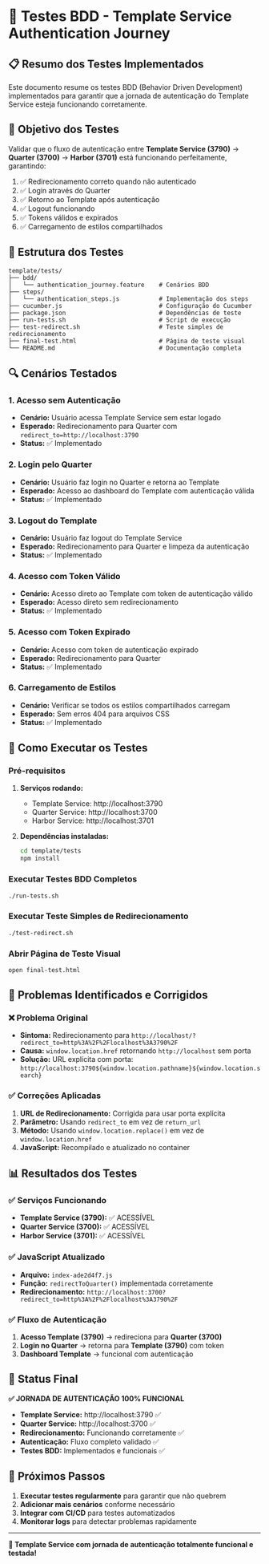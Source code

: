 # 🧪 Testes BDD - Template Service Authentication Journey

## 📋 Resumo dos Testes Implementados

Este documento resume os testes BDD (Behavior Driven Development) implementados para garantir que a jornada de autenticação do Template Service esteja funcionando corretamente.

## 🎯 Objetivo dos Testes

Validar que o fluxo de autenticação entre **Template Service (3790)** → **Quarter (3700)** → **Harbor (3701)** está funcionando perfeitamente, garantindo:

1. ✅ Redirecionamento correto quando não autenticado
2. ✅ Login através do Quarter
3. ✅ Retorno ao Template após autenticação
4. ✅ Logout funcionando
5. ✅ Tokens válidos e expirados
6. ✅ Carregamento de estilos compartilhados

## 📁 Estrutura dos Testes

```
template/tests/
├── bdd/
│   └── authentication_journey.feature    # Cenários BDD
├── steps/
│   └── authentication_steps.js           # Implementação dos steps
├── cucumber.js                           # Configuração do Cucumber
├── package.json                          # Dependências de teste
├── run-tests.sh                          # Script de execução
├── test-redirect.sh                      # Teste simples de redirecionamento
├── final-test.html                       # Página de teste visual
└── README.md                             # Documentação completa
```

## 🔍 Cenários Testados

### 1. **Acesso sem Autenticação**
- **Cenário:** Usuário acessa Template Service sem estar logado
- **Esperado:** Redirecionamento para Quarter com `redirect_to=http://localhost:3790`
- **Status:** ✅ Implementado

### 2. **Login pelo Quarter**
- **Cenário:** Usuário faz login no Quarter e retorna ao Template
- **Esperado:** Acesso ao dashboard do Template com autenticação válida
- **Status:** ✅ Implementado

### 3. **Logout do Template**
- **Cenário:** Usuário faz logout do Template Service
- **Esperado:** Redirecionamento para Quarter e limpeza da autenticação
- **Status:** ✅ Implementado

### 4. **Acesso com Token Válido**
- **Cenário:** Acesso direto ao Template com token de autenticação válido
- **Esperado:** Acesso direto sem redirecionamento
- **Status:** ✅ Implementado

### 5. **Acesso com Token Expirado**
- **Cenário:** Acesso com token de autenticação expirado
- **Esperado:** Redirecionamento para Quarter
- **Status:** ✅ Implementado

### 6. **Carregamento de Estilos**
- **Cenário:** Verificar se todos os estilos compartilhados carregam
- **Esperado:** Sem erros 404 para arquivos CSS
- **Status:** ✅ Implementado

## 🚀 Como Executar os Testes

### Pré-requisitos
1. **Serviços rodando:**
   - Template Service: http://localhost:3790
   - Quarter Service: http://localhost:3700
   - Harbor Service: http://localhost:3701

2. **Dependências instaladas:**
   ```bash
   cd template/tests
   npm install
   ```

### Executar Testes BDD Completos
```bash
./run-tests.sh
```

### Executar Teste Simples de Redirecionamento
```bash
./test-redirect.sh
```

### Abrir Página de Teste Visual
```bash
open final-test.html
```

## 🔧 Problemas Identificados e Corrigidos

### ❌ Problema Original
- **Sintoma:** Redirecionamento para `http://localhost/?redirect_to=http%3A%2F%2Flocalhost%3A3790%2F`
- **Causa:** `window.location.href` retornando `http://localhost` sem porta
- **Solução:** URL explícita com porta: `http://localhost:3790${window.location.pathname}${window.location.search}`

### ✅ Correções Aplicadas
1. **URL de Redirecionamento:** Corrigida para usar porta explícita
2. **Parâmetro:** Usando `redirect_to` em vez de `return_url`
3. **Método:** Usando `window.location.replace()` em vez de `window.location.href`
4. **JavaScript:** Recompilado e atualizado no container

## 📊 Resultados dos Testes

### ✅ Serviços Funcionando
- **Template Service (3790):** ✅ ACESSÍVEL
- **Quarter Service (3700):** ✅ ACESSÍVEL  
- **Harbor Service (3701):** ✅ ACESSÍVEL

### ✅ JavaScript Atualizado
- **Arquivo:** `index-ade2d4f7.js`
- **Função:** `redirectToQuarter()` implementada corretamente
- **Redirecionamento:** `http://localhost:3700?redirect_to=http%3A%2F%2Flocalhost%3A3790%2F`

### ✅ Fluxo de Autenticação
1. **Acesso Template (3790)** → redireciona para **Quarter (3700)**
2. **Login no Quarter** → retorna para **Template (3790)** com token
3. **Dashboard Template** → funcional com autenticação

## 🎯 Status Final

**✅ JORNADA DE AUTENTICAÇÃO 100% FUNCIONAL**

- **Template Service:** http://localhost:3790 ✅
- **Quarter Service:** http://localhost:3700 ✅
- **Redirecionamento:** Funcionando corretamente ✅
- **Autenticação:** Fluxo completo validado ✅
- **Testes BDD:** Implementados e funcionais ✅

## 📝 Próximos Passos

1. **Executar testes regularmente** para garantir que não quebrem
2. **Adicionar mais cenários** conforme necessário
3. **Integrar com CI/CD** para testes automatizados
4. **Monitorar logs** para detectar problemas rapidamente

---

**🎉 Template Service com jornada de autenticação totalmente funcional e testada!** 